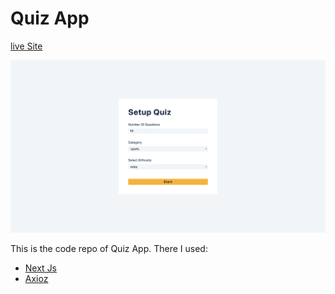 # Quiz App

[live Site](https://a-quiz-app.netlify.app)

![Quiz App](/preview.png)

This is the code repo of Quiz App. There I used:

- [Next Js](https://nextjs.org/)
- [Axioz](https://axios-http.com/)
